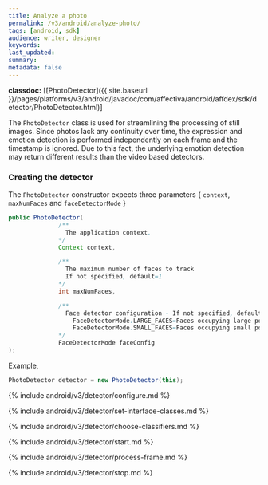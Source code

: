 ```yaml
---
title: Analyze a photo
permalink: /v3/android/analyze-photo/
tags: [android, sdk]
audience: writer, designer
keywords:
last_updated:
summary:
metadata: false
---
```

**classdoc:** [[PhotoDetector]({{ site.baseurl }}/pages/platforms/v3/android/javadoc/com/affectiva/android/affdex/sdk/detector/PhotoDetector.html)]

The ```PhotoDetector``` class is used for streamlining the processing of still images. Since photos lack any continuity over time, the expression and emotion detection is performed independently on each frame and the timestamp is ignored. Due to this fact, the underlying emotion detection may return different results than the video based detectors.

### Creating the detector
The ```PhotoDetector``` constructor expects three parameters { `context`, `maxNumFaces` and `faceDetectorMode` }

```java
public PhotoDetector(
              /**
                The application context.
              */
              Context context,

              /**
                The maximum number of faces to track
                If not specified, default=1
              */
              int maxNumFaces,

              /**
                Face detector configuration - If not specified, defaults to FaceDetectorMode.SMALL_FACES
                  FaceDetectorMode.LARGE_FACES=Faces occupying large portions of the frame
                  FaceDetectorMode.SMALL_FACES=Faces occupying small portions of the frame
              */
              FaceDetectorMode faceConfig
);
```

Example,

```java
PhotoDetector detector = new PhotoDetector(this);
```
{% include android/v3/detector/configure.md %}

{% include android/v3/detector/set-interface-classes.md %}

{% include android/v3/detector/choose-classifiers.md %}

{% include android/v3/detector/start.md %}

{% include android/v3/detector/process-frame.md %}

{% include android/v3/detector/stop.md %}
